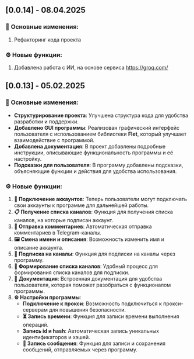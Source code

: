 ## [0.0.14] - 08.04.2025

### 🚀 **Основные изменения:**

1. Рефакторинг кода проекта

### ⚙️ **Новые функции:**

1. Добавлена работа с ИИ, на основе сервиса https://groq.com/

## [0.0.13] - 05.02.2025

### 🚀 **Основные изменения:**

- **Структурирование проекта**: Улучшена структура кода для удобства разработки и поддержки.
- **Добавлено GUI программы**: Реализован графический интерфейс пользователя с использованием библиотеки **Flet**,
  который улучшает взаимодействие с программой.
- **Добавлена документация**: В проект добавлены подробные инструкции, описывающие функциональность программы и её
  настройку.
- **Подсказки для пользователя**: В программу добавлены подсказки, объясняющие функции и действия для удобства
  использования.

### ⚙️ **Новые функции:**

1. **🔗 Подключение аккаунтов**: Теперь пользователи могут подключать свои аккаунты к программе для дальнейшей работы.
2. **📋 Получение списка каналов**: Функция для получения списка каналов, на которые подписан аккаунт.
3. **💬 Отправка комментариев**: Автоматическая отправка комментариев в Telegram-каналы.
4. **🖼️ Смена имени и описания**: Возможность изменить имя и описание аккаунта.
5. **🔗 Подписка на каналы**: Функция для подписки на каналы через программу.
6. **📂 Формирование списка каналов**: Удобный процесс для формирования списка каналов для подписки.
7. **📖 Документация**: Встроенная документация для удобства пользователя, которая поможет разобраться с функционалом
   программы.
8. **⚙️ Настройки программы**:
    - **Подключение к прокси**: Возможность подключиться к прокси-серверам для повышения безопасности.
    - **⏳ Запись времени**: Функция для записи времени выполнения операций.
    - **Запись id и hash**: Автоматическая запись уникальных идентификаторов и хэшей.
    - **📝 Запись сообщения**: Функция для записи и сохранения сообщений, отправляемых через программу.
